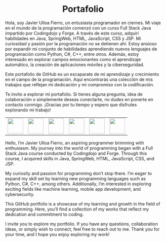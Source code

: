 <h1 align="center">Portafolio</h1>

Hola, soy Javier Ulloa Fierro, un entusiasta programador en ciernes. Mi viaje en el mundo de la programación comenzó con un curso Full Stack Java impartido por Codingdojo y Forge. A través de este curso, adquirí habilidades en Java, SpringWeb, HTML, JavaScript, CSS y JSP. Mi curiosidad y pasión por la programación no se detienen ahí. Estoy ansioso por expandir mi conjunto de habilidades aprendiendo nuevos lenguajes de programación como Python, C#, C++, entre otros. Además, estoy interesado en explorar campos emocionantes como el aprendizaje automático, la creación de aplicaciones móviles y la ciberseguridad.

Este portafolio de GitHub es un escaparate de mi aprendizaje y crecimiento en el campo de la programación. Aquí encontrarás una colección de mis trabajos que reflejan mi dedicación y mi compromiso con la codificación.

Te invito a explorar mi portafolio. Si tienes alguna pregunta, idea de colaboración o simplemente deseas conectarte, no dudes en ponerte en contacto conmigo. ¡Gracias por tu tiempo y espero que disfrutes explorando mi trabajo!

<table align="center" style="border: none;">
  <tr>
    <td style="border: none;"><img src="https://github.com/ViesTreet/Portafolio/assets/139316713/7fd1bc3f-ed1e-43b9-b141-b6361796e987" width="auto" height="50px"></td>
    <td style="border: none;"><img src="https://github.com/ViesTreet/Portafolio/assets/139316713/f329c8bc-824d-49ea-a52e-7848a2a3160d" width="auto" height="50px"></td>
    <td style="border: none;"><img src="https://github.com/ViesTreet/Portafolio/assets/139316713/a3713566-d60e-4cae-a49c-632bf6d27c4e" width="auto" height="50px"></td>
    <td style="border: none;"><img src="https://github.com/ViesTreet/Portafolio/assets/139316713/fceadd61-631c-4c4e-bfe1-2adc04aeb0cc" width="auto" height="50px"></td>
    <td style="border: none;"><img src="https://github.com/ViesTreet/Portafolio/assets/139316713/ab737678-61e5-45c5-975e-462ed36c3dd1" width="auto" height="50px"></td>
    <td style="border: none;"><img src="https://github.com/ViesTreet/Portafolio/assets/139316713/8f186a14-4f95-45c5-9fd3-222b5bce0d27" width="auto" height="50px"></td>
  </tr>
</table>









Hello, I’m Javier Ulloa Fierro, an aspiring programmer brimming with enthusiasm. My journey into the world of programming began with a Full Stack Java course conducted by Codingdojo and Forge. Through this course, I acquired skills in Java, SpringWeb, HTML, JavaScript, CSS, and JSP.

My curiosity and passion for programming don’t stop there. I’m eager to expand my skill set by learning new programming languages such as Python, C#, C++, among others. Additionally, I’m interested in exploring exciting fields like machine learning, mobile app development, and cybersecurity.

This GitHub portfolio is a showcase of my learning and growth in the field of programming. Here, you’ll find a collection of my works that reflect my dedication and commitment to coding.

I invite you to explore my portfolio. If you have any questions, collaboration ideas, or simply wish to connect, feel free to reach out to me. Thank you for your time, and I hope you enjoy exploring my work!

